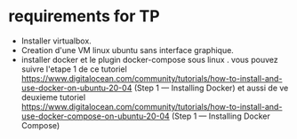 # requirements for TP
- Installer virtualbox.
- Creation d'une VM linux ubuntu sans interface graphique.
- installer docker et le plugin docker-compose sous linux .
vous pouvez suivre l'etape 1 de ce tutoriel https://www.digitalocean.com/community/tutorials/how-to-install-and-use-docker-on-ubuntu-20-04 (Step 1 — Installing Docker)
et aussi de ve deuxieme tutoriel https://www.digitalocean.com/community/tutorials/how-to-install-and-use-docker-compose-on-ubuntu-20-04 (Step 1 — Installing Docker Compose)
